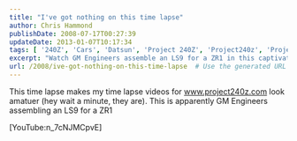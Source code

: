 ```yaml
---
title: "I've got nothing on this time lapse"
author: Chris Hammond
publishDate: 2008-07-17T00:27:39
updateDate: 2013-01-07T10:17:34
tags: [ '240Z', 'Cars', 'Datsun', 'Project 240Z', 'Project240z', 'Project240Zcom', 'Video', 'Videos' ]
excerpt: "Watch GM Engineers assemble an LS9 for a ZR1 in this captivating time lapse video. Prepare to be in awe! #GMEngineers #LS9 #ZR1 #timelapse"
url: /2008/ive-got-nothing-on-this-time-lapse  # Use the generated URL with year
---
```

<p>This time lapse makes my time lapse videos for <a href="https://www.project240z.com">www.project240z.com</a> look amatuer (hey wait a minute, they are). This is apparently GM Engineers assembling an LS9 for a ZR1</p> <p>[YouTube:n_7cNJMCpvE]</p>

